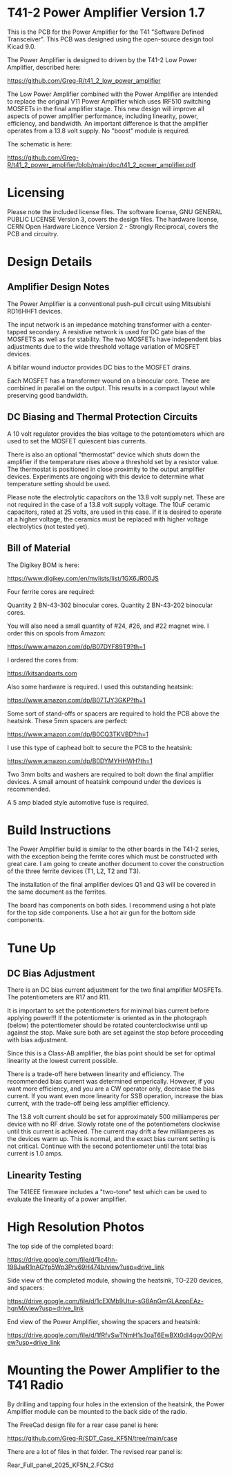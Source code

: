 # T41-2 Power Amplifier Version 1.7

This is the PCB for the Power Amplifier for the T41 "Software Defined Transceiver".
This PCB was designed using the open-source design tool Kicad 9.0.

The Power Amplifier is designed to driven by the T41-2 Low Power Amplifier, described here:

<https://github.com/Greg-R/t41_2_low_power_amplifier>

The Low Power Amplifier combined with the Power Amplifier are intended to replace the
original V11 Power Amplifier which uses IRF510 switching MOSFETs in the final amplifier
stage.  This new design will improve all aspects of power amplifier performance, 
including linearity, power, efficiency, and bandwidth.  An important difference is that
the amplifier operates from a 13.8 volt supply.  No "boost" module is required.

The schematic is here:

<https://github.com/Greg-R/t41_2_power_amplifier/blob/main/doc/t41_2_power_amplifier.pdf>

# Licensing

Please note the included license files.  The software license, GNU GENERAL PUBLIC LICENSE
Version 3, covers the design files.
The hardware license, CERN Open Hardware Licence Version 2 - Strongly Reciprocal, covers
the PCB and circuitry.

# Design Details

## Amplifier Design Notes 

The Power Amplifier is a conventional push-pull circuit using Mitsubishi RD16HHF1 devices.

The input network is an impedance matching transformer with a center-tapped secondary.
A resistive network is used for DC gate bias of the MOSFETS as well as for stability.
The two MOSFETs have independent bias adjustments due to the wide threshold voltage
variation of MOSFET devices.

A bifilar wound inductor provides DC bias to the MOSFET drains.

Each MOSFET has a transformer wound on a binocular core.  These are combined in parallel
on the output.  This results in a compact layout while preserving good bandwidth.

## DC Biasing and Thermal Protection Circuits 

A 10 volt regulator provides the bias voltage to the potentiometers which are used to set
the MOSFET quiescent bias currents.

There is also an optional "thermostat" device which shuts down the amplifier if the
temperature rises above a threshold set by a resistor value.  The thermostat is
positioned in close proximity to the output amplifier devices.  Experiments are
ongoing with this device to determine what temperature setting should be used.

Please note the electrolytic capacitors on the 13.8 volt supply net.  These are not
required in the case of a 13.8 volt supply voltage.  The 10uF ceramic capacitors, rated at
25 volts, are used in this case.  If it is desired to operate at a higher voltage, the
ceramics must be replaced with higher voltage electrolytics (not tested yet).

## Bill of Material

The Digikey BOM is here:

<https://www.digikey.com/en/mylists/list/1GX6JR00JS>

Four ferrite cores are required:

Quantity 2 BN-43-302 binocular cores.
Quantity 2 BN-43-202 binocular cores.

You will also need a small quantity of #24, #26, and #22 magnet wire.  I order this
on spools from Amazon:

<https://www.amazon.com/dp/B07DYF89T9?th=1>

I ordered the cores from:

<https://kitsandparts.com>

Also some hardware is required.  I used this outstanding heatsink:

<https://www.amazon.com/dp/B07TJY3GKP?th=1>

Some sort of stand-offs or spacers are required to hold the PCB above the heatsink.
These 5mm spacers are perfect:

<https://www.amazon.com/dp/B0CQ3TKVBD?th=1>

I use this type of caphead bolt to secure the PCB to the heatsink:

<https://www.amazon.com/dp/B0DYMYHHWH?th=1>

Two 3mm bolts and washers are required to bolt down the final amplifier devices.
A small amount of heatsink compound under the devices is recommended.

A 5 amp bladed style automotive fuse is required.

# Build Instructions

The Power Amplifier build is similar to the other boards in the T41-2 series,
with the exception being the ferrite cores which must be constructed with great
care.  I am going to create another document to cover the construction of the
three ferrite devices (T1, L2, T2 and T3).

The installation of the final amplifier devices Q1 and Q3 will be covered in
the same document as the ferrites.

The board has components on both sides.  I recommend using a hot plate for the
top side components.  Use a hot air gun for the bottom side components.

# Tune Up

## DC Bias Adjustment

There is an DC bias current adjustment for the two final amplifier MOSFETs.
The potentiometers are R17 and R11. 

It is important to set the potentiometers for minimal bias current before applying
power!!!  If the potentiometer is oriented as in the photograph (below) the 
potentiometer should be rotated counterclockwise until up against the stop.
Make sure both are set against the stop before proceeding with bias adjustment.

Since this is a Class-AB amplifier, the bias point should be set for optimal
linearity at the lowest current possible.

There is a trade-off here between linearity and efficiency.  The recommended
bias current was determined emperically.  However, if you want more efficiency,
and you are a CW operator only, decrease the bias current.  If you want even
more linearity for SSB operation, increase the bias current, with the 
trade-off being less amplifier efficiency.
 
The 13.8 volt current should be set for approximately 500 milliamperes per device
with no RF drive.  Slowly rotate one of the potentiometers clockwise until this current
is achieved.  The current may drift a few milliamperes as the devices warm up.
This is normal, and the exact bias current setting is not critical. Continue
with the second potentiometer until the total bias current is 1.0 amps. 

## Linearity Testing

The T41EEE firmware includes a "two-tone" test which can be used to evaluate the
linearity of a power amplifier.

# High Resolution Photos

The top side of the completed board:

<https://drive.google.com/file/d/1ic4hn-198JwR1nAGYp5Wp3Prv69H474b/view?usp=drive_link>

Side view of the completed module, showing the heatsink, TO-220 devices, and spacers:

<https://drive.google.com/file/d/1cEXMb9Utur-sG8AnGmGLAzppEAz-hgnM/view?usp=drive_link>

End view of the Power Amplifier, showing the spacers and heatsink:

<https://drive.google.com/file/d/1fRfvSwTNmH1s3oaT6EwBXt0dI4ggvO0P/view?usp=drive_link>

# Mounting the Power Amplifier to the T41 Radio

By drilling and tapping four holes in the extension of the heatsink, the Power
Amplifier module can be mounted to the back side of the radio. 

The FreeCad design file for a rear case panel is here:

<https://github.com/Greg-R/SDT_Case_KF5N/tree/main/case>

There are a lot of files in that folder.  The revised rear panel is:

Rear\_Full\_panel\_2025\_KF5N\_2.FCStd
